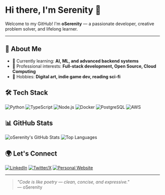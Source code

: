 # Hi there, I'm Serenity 👋

Welcome to my GitHub! I'm **oSerenity** — a passionate developer, creative problem solver, and lifelong learner.

---

## 🚀 About Me

- 🌱 Currently learning: **AI, ML, and advanced backend systems**
- 💼 Professional interests: **Full-stack development, Open Source, Cloud Computing**
- 🎨 Hobbies: **Digital art, indie game dev, reading sci-fi**

## 🛠️ Tech Stack

![Python](https://img.shields.io/badge/-Python-3776AB?logo=python&logoColor=fff)
![TypeScript](https://img.shields.io/badge/-TypeScript-3178C6?logo=typescript&logoColor=fff)
![Node.js](https://img.shields.io/badge/-Node.js-339933?logo=node.js&logoColor=fff)
![Docker](https://img.shields.io/badge/-Docker-2496ED?logo=docker&logoColor=fff)
![PostgreSQL](https://img.shields.io/badge/-PostgreSQL-4169E1?logo=postgresql&logoColor=fff)
![AWS](https://img.shields.io/badge/-AWS-232F3E?logo=amazon-aws&logoColor=fff)

## 📊 GitHub Stats

![oSerenity's GitHub Stats](https://github-readme-stats.vercel.app/api?username=oSerenity&show_icons=true&theme=tokyonight)
![Top Languages](https://github-readme-stats.vercel.app/api/top-langs/?username=oSerenity&layout=compact&theme=tokyonight)

## 🌍 Let's Connect

[![LinkedIn](https://img.shields.io/badge/-LinkedIn-0A66C2?logo=linkedin&logoColor=fff)](https://www.linkedin.com/in/oserenity)
[![Twitter/X](https://img.shields.io/badge/-Twitter-1DA1F2?logo=twitter&logoColor=fff)](https://twitter.com/OSerenity07)
[![Personal Website](https://img.shields.io/badge/-Portfolio-181717?logo=github&logoColor=fff)](https://oser.me)

---

> _"Code is like poetry — clean, concise, and expressive."_  
> — oSerenity
